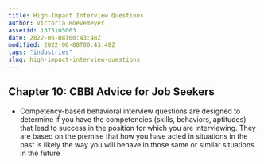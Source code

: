```yaml
---
title: High-Impact Interview Questions
author: Victoria Hoevemeyer
assetid: 1375105063
date: 2022-06-08T00:43:48Z
modified: 2022-06-08T00:43:48Z
tags: "industries"
slug: high-impact-interview-questions
---
```


## Chapter 10: CBBI Advice for Job Seekers

*  Competency-based behavioral interview questions are designed to determine if you have the competencies (skills, behaviors, aptitudes) that lead to success in the position for which you are interviewing. They are based on the premise that how you have acted in situations in the past is likely the way you will behave in those same or similar situations in the future

